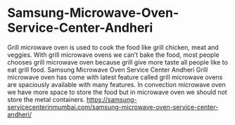 # Samsung-Microwave-Oven-Service-Center-Andheri
Grill microwave oven is used to cook the food like grill chicken, meat and veggies. With grill microwave ovens we can’t bake the food, most people chooses grill microwave oven because grill give more taste all people like to eat grill food. Samsung Microwave Oven Service Center Andheri Grill microwave oven has come with latest feature called grill microwave ovens are spaciously available with many features. In convection microwave oven we have more space to store the food but in microwave oven we should not store the metal containers.  https://samsung-servicecenterinmumbai.com/samsung-microwave-oven-service-center-andheri/
